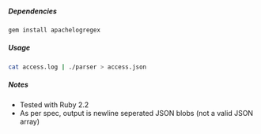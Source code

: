 ##### Dependencies

```bash
gem install apachelogregex
```


##### Usage

```bash
cat access.log | ./parser > access.json
```


##### Notes

* Tested with Ruby 2.2
* As per spec, output is newline seperated JSON blobs (not a valid JSON array)


